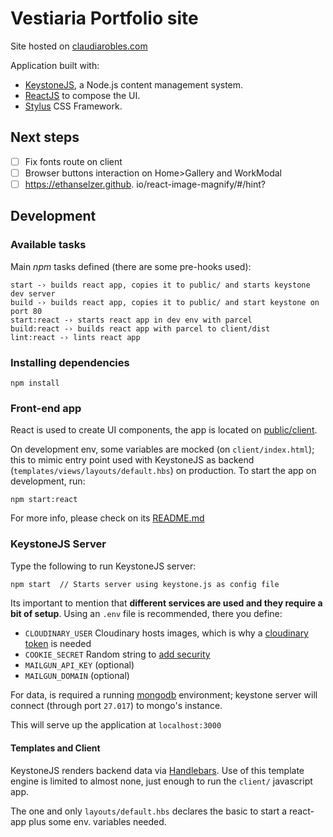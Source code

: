 # Vestiaria Portfolio site

Site hosted on [claudiarobles.com](http://claudiarobles.com)

Application built with:

- [KeystoneJS](https://github.com/keystonejs/keystone), a Node.js content management system.
- [ReactJS](https://reactjs.org/) to compose the UI.
- [Stylus](http://stylus-lang.com/) CSS Framework.

## Next steps

- [ ] Fix fonts route on client
- [ ] Browser buttons interaction on Home>Gallery and WorkModal
- [ ] https://ethanselzer.github. io/react-image-magnify/#/hint?

## Development

### Available tasks

Main _npm_ tasks defined (there are some pre-hooks used):

```
start -› builds react app, copies it to public/ and starts keystone dev server
build -› builds react app, copies it to public/ and start keystone on port 80
start:react -› starts react app in dev env with parcel
build:react -› builds react app with parcel to client/dist
lint:react -› lints react app
```

### Installing dependencies

```
npm install
```

### Front-end app

React is used to create UI components, the app is located on [public/client](public/client).

On development env, some variables are mocked (on `client/index.html`); this to mimic entry point used with KeystoneJS as backend (`templates/views/layouts/default.hbs`) on production. To start the app on development, run:

```
npm start:react
```

For more info, please check on its [README.md](client/README.md)

### KeystoneJS Server

Type the following to run KeystoneJS server:

```bash
npm start  // Starts server using keystone.js as config file
```

Its important to mention that **different services are used and they require a bit of setup**. Using an `.env` file is recommended, there you define:

- `CLOUDINARY_USER` Cloudinary hosts images, which is why a [cloudinary token](https://cloudinary.com/documentation/image_upload_api_reference) is needed
- `COOKIE_SECRET` Random string to [add security](https://keystonejs.netlify.com/getting-started/setting-up/part-1/)
- `MAILGUN_API_KEY` (optional)
- `MAILGUN_DOMAIN` (optional)

For data, is required a running [mongodb](https://docs.mongodb.com/) environment; keystone server will connect (through port `27.017`) to mongo's instance.

This will serve up the application at `localhost:3000`

#### Templates and Client

KeystoneJS renders backend data via [Handlebars](https://handlebarsjs.com). Use of this template engine is limited to almost none, just enough to run the `client/` javascript app.

The one and only `layouts/default.hbs` declares the basic to start a react-app plus some env. variables needed.
